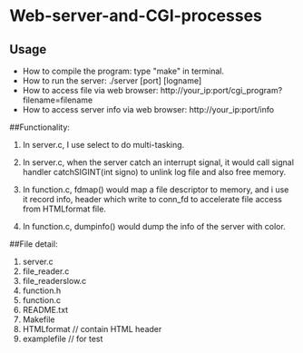 # Web-server-and-CGI-processes

## Usage
* How to compile the program: type "make" in terminal.
* How to run the server: ./server [port] [logname]
* How to access file via web browser: http://your_ip:port/cgi_program?filename=filename
* How to access server info via web browser: http://your_ip:port/info


##Functionality:

1. In server.c, I use select to do multi-tasking.

2. In server.c, when the server catch an interrupt signal, it would call signal handler catchSIGINT(int signo) to unlink log file and also free memory.

3. In function.c, fdmap() would map a file descriptor to memory, and i use it record info, header which write to conn_fd to accelerate file access from HTMLformat file.

4. In function.c, dumpinfo() would dump the info of the server with color.



##File detail:

1. server.c
2. file_reader.c
3. file_readerslow.c
4. function.h
5. function.c
6. README.txt
7. Makefile
8. HTMLformat  // contain HTML header
9. examplefile // for test


